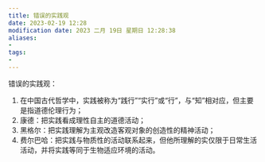 ```yaml
---
title: 错误的实践观
date: 2023-02-19 12:28
modification date: 2023 二月 19日 星期日 12:28:38
aliases: 
- 
tags: 
- 
---
```


错误的实践观：

1. 在中国古代哲学中，实践被称为“践行”“实行”或“行”，与“知”相对应，但主要是指道德伦理行为；
2. 康德：把实践看成理性自主的道德活动；
3. 黑格尔：把实践理解为主观改造客观对象的创造性的精神活动；
4. 费尔巴哈：把实践与物质性的活动联系起来，但他所理解的实仅限于日常生活活动，并将实践等同于生物适应环境的活动。